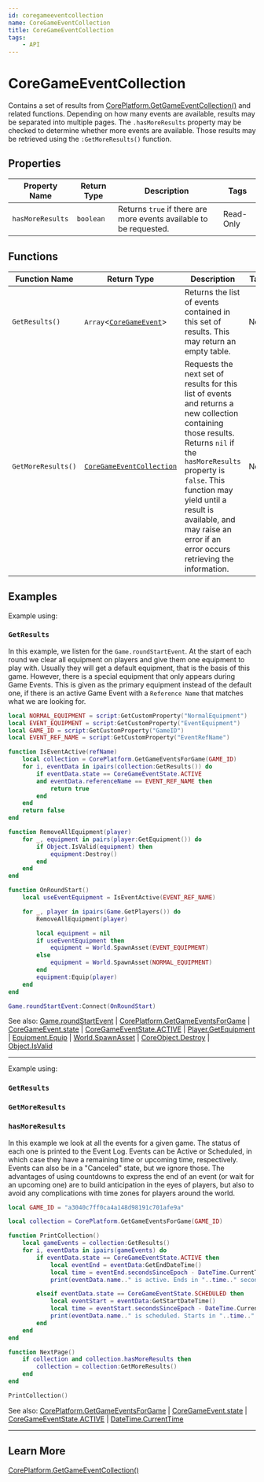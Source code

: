 ```yaml
---
id: coregameeventcollection
name: CoreGameEventCollection
title: CoreGameEventCollection
tags:
    - API
---
```


# CoreGameEventCollection

Contains a set of results from [CorePlatform.GetGameEventCollection()](coreplatform.md) and related functions. Depending on how many events are available, results may be separated into multiple pages. The `.hasMoreResults` property may be checked to determine whether more events are available. Those results may be retrieved using the `:GetMoreResults()` function.

## Properties

| Property Name | Return Type | Description | Tags |
| -------- | ----------- | ----------- | ---- |
| `hasMoreResults` | `boolean` | Returns `true` if there are more events available to be requested. | Read-Only |

## Functions

| Function Name | Return Type | Description | Tags |
| -------- | ----------- | ----------- | ---- |
| `GetResults()` | `Array`<[`CoreGameEvent`](coregameevent.md)> | Returns the list of events contained in this set of results. This may return an empty table. | None |
| `GetMoreResults()` | [`CoreGameEventCollection`](coregameeventcollection.md) | Requests the next set of results for this list of events and returns a new collection containing those results. Returns `nil` if the `hasMoreResults` property is `false`. This function may yield until a result is available, and may raise an error if an error occurs retrieving the information. | None |

## Examples

Example using:

### `GetResults`

In this example, we listen for the `Game.roundStartEvent`. At the start of each round we clear all equipment on players and give them one equipment to play with. Usually they will get a default equipment, that is the basis of this game. However, there is a special equipment that only appears during Game Events. This is given as the primary equipment instead of the default one, if there is an active Game Event with a `Reference Name` that matches what we are looking for.

```lua
local NORMAL_EQUIPMENT = script:GetCustomProperty("NormalEquipment")
local EVENT_EQUIPMENT = script:GetCustomProperty("EventEquipment")
local GAME_ID = script:GetCustomProperty("GameID")
local EVENT_REF_NAME = script:GetCustomProperty("EventRefName")

function IsEventActive(refName)
    local collection = CorePlatform.GetGameEventsForGame(GAME_ID)
    for i, eventData in ipairs(collection:GetResults()) do
        if eventData.state == CoreGameEventState.ACTIVE
        and eventData.referenceName == EVENT_REF_NAME then
            return true
        end
    end
    return false
end

function RemoveAllEquipment(player)
    for _, equipment in pairs(player:GetEquipment()) do
        if Object.IsValid(equipment) then
            equipment:Destroy()
        end
    end
end

function OnRoundStart()
    local useEventEquipment = IsEventActive(EVENT_REF_NAME)

    for _, player in ipairs(Game.GetPlayers()) do
        RemoveAllEquipment(player)

        local equipment = nil
        if useEventEquipment then
            equipment = World.SpawnAsset(EVENT_EQUIPMENT)
        else
            equipment = World.SpawnAsset(NORMAL_EQUIPMENT)
        end
        equipment:Equip(player)
    end
end

Game.roundStartEvent:Connect(OnRoundStart)
```

See also: [Game.roundStartEvent](game.md) | [CorePlatform.GetGameEventsForGame](coreplatform.md) | [CoreGameEvent.state](coregameevent.md) | [CoreGameEventState.ACTIVE](coregameeventstate.md) | [Player.GetEquipment](player.md) | [Equipment.Equip](equipment.md) | [World.SpawnAsset](world.md) | [CoreObject.Destroy](coreobject.md) | [Object.IsValid](object.md)

---

Example using:

### `GetResults`

### `GetMoreResults`

### `hasMoreResults`

In this example we look at all the events for a given game. The status of each one is printed to the Event Log. Events can be Active or Scheduled, in which case they have a remaining time or upcoming time, respectively. Events can also be in a "Canceled" state, but we ignore those. The advantages of using countdowns to express the end of an event (or wait for an upcoming one) are to build anticipation in the eyes of players, but also to avoid any complications with time zones for players around the world.

```lua
local GAME_ID = "a3040c7ff0ca4a148d98191c701afe9a"

local collection = CorePlatform.GetGameEventsForGame(GAME_ID)

function PrintCollection()
    local gameEvents = collection:GetResults()
    for i, eventData in ipairs(gameEvents) do
        if eventData.state == CoreGameEventState.ACTIVE then
            local eventEnd = eventData:GetEndDateTime()
            local time = eventEnd.secondsSinceEpoch - DateTime.CurrentTime().secondsSinceEpoch
            print(eventData.name.." is active. Ends in "..time.." seconds")

        elseif eventData.state == CoreGameEventState.SCHEDULED then
            local eventStart = eventData:GetStartDateTime()
            local time = eventStart.secondsSinceEpoch - DateTime.CurrentTime().secondsSinceEpoch
            print(eventData.name.." is scheduled. Starts in "..time.." seconds")
        end
    end
end

function NextPage()
    if collection and collection.hasMoreResults then
        collection = collection:GetMoreResults()
    end
end

PrintCollection()
```

See also: [CorePlatform.GetGameEventsForGame](coreplatform.md) | [CoreGameEvent.state](coregameevent.md) | [CoreGameEventState.ACTIVE](coregameeventstate.md) | [DateTime.CurrentTime](datetime.md)

---

## Learn More

[CorePlatform.GetGameEventCollection()](coreplatform.md)
